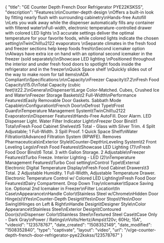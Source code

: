 {
    "title": "GE Counter Depth French Door Refrigerator PYE22KSKSS",
    "description": "Features:\n\nCounter-depth design \nOffers a built-in look by fitting nearly flush with surrounding cabinetry\nHands-free Autofill \nLets you walk away while the dispenser automatically fills any container with filtered water\nFull-width, electronic temperature-controlled drawer with colored LED lights \n3 accurate settings deliver the optimal temperature for your favorite foods, while colored lights indicate the chosen setting\nTwinChill\u2122 evaporators \nSeparate climates in the fresh food and freezer sections help keep foods fresh\nSecond icemaker option \nAlways have extra ice on hand with an optional second icemaker in the freezer (sold separately)\nShowcase LED lighting \nPositioned throughout the interior and under fresh food doors to spotlight foods inside the refrigerator and in the freezer\nQuick Space shelf \nQuickly slides out of the way to make room for tall items\nADA Compliant\nSpecifications:\n\nCapacity\nFreezer Capacity\t7.2\nFresh Food Capacity\t15.0\nTotal Capacity (cubic feet)\t22.2\nGeneral\nDispenser\tLarge Color-Matched. Cubes, Crushed Ice and Water\nFreezer Storage Baskets\t2 Full-Width\nPerformance Features\tEasily Removable Door Gaskets. Sabbath Mode Capable\nConfiguration\tFrench Door\nDefrost Type\tFrost Guard\nTemperature Management System\tTwinChill\u2122 Evaporators\nDispenser Features\tHands-Free AutoFill. Door Alarm. LED Dispenser Light. Water Filter Indicator Light\nFreezer Door Bins\t1 Total\nFresh Food Cabinet Shelves\t5 Total - Glass with Silver Trim. 4 Split Adjustable; 1 Full-Width. 3 Spill Proof. 1 Quick Space Shelf\nWater Filtration\tAdvanced Filtration System (RPWFE). Removes Pharmaceuticals\nExterior Style\tCounter-Depth\nLeveling System\t2 Front Leveling Legs\nFresh Food Features\tShowcase LED Lighting (7)\nFresh Food Door Bins\t6 Total. 3 with Gallon Storage. 2 Adjustable\nFreezer Features\tTurbo Freeze. Interior Lighting - LED (2)\nTemperature Management Features\tTurbo Cool setting\nControl Type\tExternal Electronic Digital Temperature Display\nFresh Food Cabinet Drawers\t3 Total. 2 Adjustable Humidity. 1 Full-Width, Adjustable Temperature Drawer. Electronic Temperature Control w\/ Colored LED Lighting\nFresh Food Door Features\tDairy Compartment. Drop Down Tray\nIcemaker\tSpace Saving Ice. Optional 2nd Icemaker in Freezer\nFilter Location\tIn Case\nAppearance\nHandle Color\tStainless Steel w\/Chrome\nHidden Door Hinge(s)\tYes\nCounter-Depth Design\tYes\nDoor Stops\tYes\nDoor Swing\tHinges on Left & Right\nHandle Design\tDesigner Style\nColor Appearance\tStainless Steel\nExterior Design\tContoured Door(s)\nDispenser Color\tStainless Steel\nTextured Steel Case\tCase Only - Dark Gray\nPower \/ Ratings\nVolts\/Hertz\/Amps\t120v; 60Hz; 15A",
    "videoid": "123578767",
    "date_created": "1508352149",
    "date_modified": "1508352840",
    "type": "captivate",
    "layout": "video",
    "url": "\/v\/ge-counter-depth-french-door-refrigerator-pye22kskss\/123578767"
}